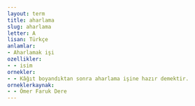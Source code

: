 ```yaml
---
layout: term
title: aharlama
slug: aharlama
letter: A
lisan: Türkçe
anlamlar:
- Aharlamak işi
ozellikler:
- - isim
ornekler:
- - Kâğıt boyandıktan sonra aharlama işine hazır demektir.
orneklerkaynak:
- - Ömer Faruk Dere
---
```

